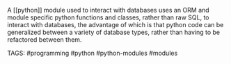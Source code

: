 A [[python]] module used to interact with databases
uses an ORM and module specific python functions and classes, rather than raw SQL, to interact with databases, the advantage of which is that python code can be generalized between a variety of database types, rather than having to be refactored between them.

TAGS: #programming #python #python-modules #modules